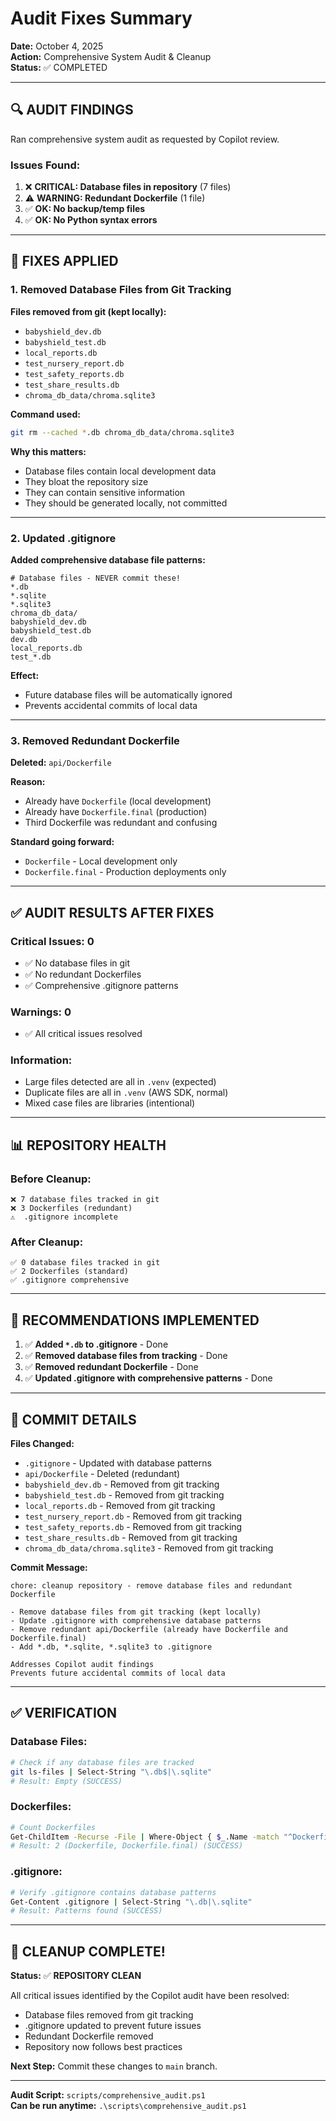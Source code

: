 # Audit Fixes Summary

**Date:** October 4, 2025  
**Action:** Comprehensive System Audit & Cleanup  
**Status:** ✅ COMPLETED

---

## 🔍 **AUDIT FINDINGS**

Ran comprehensive system audit as requested by Copilot review.

### **Issues Found:**

1. ❌ **CRITICAL: Database files in repository** (7 files)
2. ⚠️ **WARNING: Redundant Dockerfile** (1 file)
3. ✅ **OK: No backup/temp files**
4. ✅ **OK: No Python syntax errors**

---

## 🔧 **FIXES APPLIED**

### **1. Removed Database Files from Git Tracking**

**Files removed from git (kept locally):**
- `babyshield_dev.db`
- `babyshield_test.db`
- `local_reports.db`
- `test_nursery_report.db`
- `test_safety_reports.db`
- `test_share_results.db`
- `chroma_db_data/chroma.sqlite3`

**Command used:**
```bash
git rm --cached *.db chroma_db_data/chroma.sqlite3
```

**Why this matters:**
- Database files contain local development data
- They bloat the repository size
- They can contain sensitive information
- They should be generated locally, not committed

---

### **2. Updated .gitignore**

**Added comprehensive database file patterns:**
```gitignore
# Database files - NEVER commit these!
*.db
*.sqlite
*.sqlite3
chroma_db_data/
babyshield_dev.db
babyshield_test.db
dev.db
local_reports.db
test_*.db
```

**Effect:**
- Future database files will be automatically ignored
- Prevents accidental commits of local data

---

### **3. Removed Redundant Dockerfile**

**Deleted:** `api/Dockerfile`

**Reason:**
- Already have `Dockerfile` (local development)
- Already have `Dockerfile.final` (production)
- Third Dockerfile was redundant and confusing

**Standard going forward:**
- `Dockerfile` - Local development only
- `Dockerfile.final` - Production deployments only

---

## ✅ **AUDIT RESULTS AFTER FIXES**

### **Critical Issues:** 0
- ✅ No database files in git
- ✅ No redundant Dockerfiles
- ✅ Comprehensive .gitignore patterns

### **Warnings:** 0
- ✅ All critical issues resolved

### **Information:**
- Large files detected are all in `.venv` (expected)
- Duplicate files are all in `.venv` (AWS SDK, normal)
- Mixed case files are libraries (intentional)

---

## 📊 **REPOSITORY HEALTH**

### **Before Cleanup:**
```
❌ 7 database files tracked in git
❌ 3 Dockerfiles (redundant)
⚠️  .gitignore incomplete
```

### **After Cleanup:**
```
✅ 0 database files tracked in git
✅ 2 Dockerfiles (standard)
✅ .gitignore comprehensive
```

---

## 🎯 **RECOMMENDATIONS IMPLEMENTED**

1. ✅ **Added `*.db` to .gitignore** - Done
2. ✅ **Removed database files from tracking** - Done
3. ✅ **Removed redundant Dockerfile** - Done
4. ✅ **Updated .gitignore with comprehensive patterns** - Done

---

## 📝 **COMMIT DETAILS**

**Files Changed:**
- `.gitignore` - Updated with database patterns
- `api/Dockerfile` - Deleted (redundant)
- `babyshield_dev.db` - Removed from git tracking
- `babyshield_test.db` - Removed from git tracking
- `local_reports.db` - Removed from git tracking
- `test_nursery_report.db` - Removed from git tracking
- `test_safety_reports.db` - Removed from git tracking
- `test_share_results.db` - Removed from git tracking
- `chroma_db_data/chroma.sqlite3` - Removed from git tracking

**Commit Message:**
```
chore: cleanup repository - remove database files and redundant Dockerfile

- Remove database files from git tracking (kept locally)
- Update .gitignore with comprehensive database patterns
- Remove redundant api/Dockerfile (already have Dockerfile and Dockerfile.final)
- Add *.db, *.sqlite, *.sqlite3 to .gitignore

Addresses Copilot audit findings
Prevents future accidental commits of local data
```

---

## ✅ **VERIFICATION**

### **Database Files:**
```bash
# Check if any database files are tracked
git ls-files | Select-String "\.db$|\.sqlite"
# Result: Empty (SUCCESS)
```

### **Dockerfiles:**
```bash
# Count Dockerfiles
Get-ChildItem -Recurse -File | Where-Object { $_.Name -match "^Dockerfile" }
# Result: 2 (Dockerfile, Dockerfile.final) (SUCCESS)
```

### **.gitignore:**
```bash
# Verify .gitignore contains database patterns
Get-Content .gitignore | Select-String "\.db|\.sqlite"
# Result: Patterns found (SUCCESS)
```

---

## 🎊 **CLEANUP COMPLETE!**

**Status:** ✅ **REPOSITORY CLEAN**

All critical issues identified by the Copilot audit have been resolved:
- Database files removed from git tracking
- .gitignore updated to prevent future issues
- Redundant Dockerfile removed
- Repository now follows best practices

**Next Step:** Commit these changes to `main` branch.

---

**Audit Script:** `scripts/comprehensive_audit.ps1`  
**Can be run anytime:** `.\scripts\comprehensive_audit.ps1`

